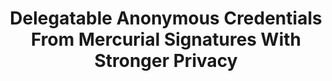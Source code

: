 ---
layout: post
year: 2024
title: "Delegatable Anonymous Credentials From Mercurial Signatures With Stronger Privacy"
authors: Scott Griffy, Anna Lysyanskaya, Omid Mir, Octavio Perez Kempner, Daniel Slamanig
venue: "30th Annual International Conference on the Theory and Application of Cryptology and Information Security - ASIACRYPT 2024"
pdf: http://eprint.iacr.org/2024/1216.pdf
web: http://eprint.iacr.org/2024/1216
bib: 
github: 
talk: 
pub: 
---